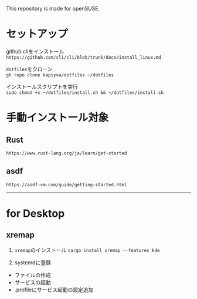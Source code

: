 This repository is made for openSUSE.

# セットアップ

github cliをインストール   
`https://github.com/cli/cli/blob/trunk/docs/install_linux.md`

`dotfiles`をクローン  
`gh repo clone kapiyva/dotfiles ~/dotfiles`

インストールスクリプトを実行  
`sudo chmod +x ~/dotfiles/install.sh && ~/dotfiles/install.sh`

# 手動インストール対象

## Rust

`https://www.rust-lang.org/ja/learn/get-started`

## asdf

`https://asdf-vm.com/guide/getting-started.html`

---

# for Desktop

## xremap

1. `xremap`のインストール
`cargo install xremap --features kde`

2. systemdに登録
- ファイルの作成
- サービスの起動
- .profileにサービス起動の設定追加
